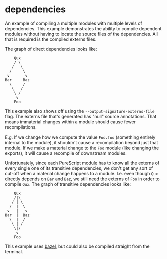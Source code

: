 # dependencies

An example of compiling a multiple modules with multiple levels of dependencies.
This example demonstrates the ability to compile dependent modules without having to locate the source files of the dependencies.
All that is required is the compiled externs files.

The graph of direct dependencies looks like:

```
    Qux
    / \
   /   \
  /     \
 v       v
Bar     Baz
  \     /
   \   /
    \ /
     v
    Foo
```

This example also shows off using the `--output-signature-externs-file` flag.
The externs file that's generated has "null" source annotations.
That means immaterial changes within a module should cause fewer recompilations.

E.g. If we change how we compute the value `Foo.foo` (something entirely internal to the module),
it shouldn't cause a recompilation beyond just that module.
If we make a material change to the `Foo` module (like changing the exports),
it will cause a recompile of downstream modules.

Unfortunately,
since each PureScript module has to know all the externs of every single one of its transitive dependencies,
we don't get any sort of cut-off when a material change happens to a module.
I.e. even though `Qux` directly depends on `Bar` and `Baz`,
we still need the externs of `Foo` in order to compile `Qux`.
The graph of transitive dependencies looks like:

```
    Qux
    /|\
   / | \
  /  |  \
 v   |   v
Bar  |  Baz
  \  |  /
   \ | /
    \|/
     v
    Foo
```

This example uses [bazel][], but could also be compiled straight from the terminal.

[bazel]: https://bazel.build/
